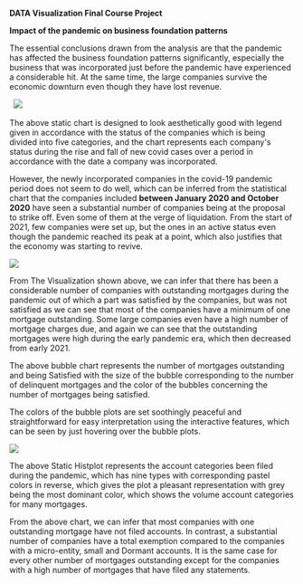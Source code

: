 ﻿**DATA Visualization Final Course Project**

**Impact of the pandemic on business foundation patterns**

The essential conclusions drawn from the analysis are that the pandemic has affected the business foundation patterns significantly, especially the business that was incorporated just before the pandemic have experienced a considerable hit. At the same time, the large companies survive the economic downturn even though they have lost revenue.

` `![](Aspose.Words.0fb315f0-3391-462e-9699-70d6b244cf35.001.png)

The above static chart is designed to look aesthetically good with legend given in accordance with the status of the companies which is being divided into five categories, and the chart represents each company's status during the rise and fall of new covid cases over a period in accordance with the date a company was incorporated. 

However, the newly incorporated companies in the covid-19 pandemic period does not seem to do well, which can be inferred from the statistical chart that the companies included **between January 2020 and October 2020** have seen a substantial number of companies being at the proposal to strike off. Even some of them at the verge of liquidation. From the start of 2021, few companies were set up, but the ones in an active status even though the pandemic reached its peak at a point, which also justifies that the economy was starting to revive. 


![](Aspose.Words.0fb315f0-3391-462e-9699-70d6b244cf35.002.png)

From The Visualization shown above, we can infer that there has been a considerable number of companies with outstanding mortgages during the pandemic out of which a part was satisfied by the companies, but was not satisfied as we can see that most of the companies have a minimum of one mortgage outstanding. Some large companies even have a high number of mortgage charges due, and again we can see that the outstanding mortgages were high during the early pandemic era, which then decreased from early 2021. 

The above bubble chart represents the number of mortgages outstanding and being Satisfied with the size of the bubble corresponding to the number of delinquent mortgages and the color of the bubbles concerning the number of mortgages being satisfied. 

The colors of the bubble plots are set soothingly peaceful and straightforward for easy interpretation using the interactive features, which can be seen by just hovering over the bubble plots.

![](Aspose.Words.0fb315f0-3391-462e-9699-70d6b244cf35.003.png)

The above Static Histplot represents the account categories been filed during the pandemic, which has nine types with corresponding pastel colors in reverse, which gives the plot a pleasant representation with grey being the most dominant color, which shows the volume account categories for many mortgages. 

From the above chart, we can infer that most companies with one outstanding mortgage have not filed accounts. In contrast, a substantial number of companies have a total exemption compared to the companies with a micro-entity, small and Dormant accounts. It is the same case for every other number of mortgages outstanding except for the companies with a high number of mortgages that have filed any statements.



